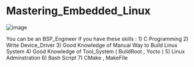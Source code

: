 # Mastering_Embedded_Linux

![image](https://github.com/Mahmoud-Gharib/Mastering_Embedded_Linux/assets/62407045/944cc9bc-59f6-49c2-ac03-f41785c6e77d)

You can be an BSP_Engineer 
	if you have these skills :
        1) C Programming
        2) Write Device_Driver
        3) Good Knowledge of Manual Way to Build Linux System
        4) Good Knowledge of Tool_System ( BuildRoot , Yocto )
        5) Linux Adminstration
        6) Bash Script
        7) CMake , MakeFile

